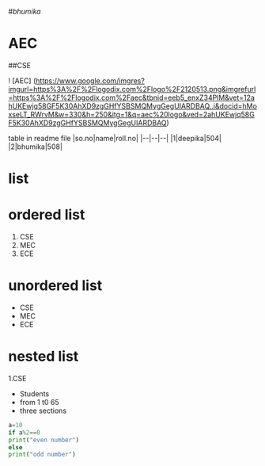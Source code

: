 #*bhumika*
# AEC

##CSE

! [AEC] (https://www.google.com/imgres?imgurl=https%3A%2F%2Flogodix.com%2Flogo%2F2120513.png&imgrefurl=https%3A%2F%2Flogodix.com%2Faec&tbnid=eeb5_enxZ34PlM&vet=12ahUKEwjq58GF5K30AhXD9zgGHfYSBSMQMygGegUIARDBAQ..i&docid=hMoxseLT_RWrvM&w=330&h=250&itg=1&q=aec%20logo&ved=2ahUKEwjq58GF5K30AhXD9zgGHfYSBSMQMygGegUIARDBAQ)

table in readme file
|so.no|name|roll.no|
|--|--|--|
|1|deepika|504|
|2|bhumika|508|

# list

# ordered list
1. CSE
2. MEC
3. ECE

# unordered list
- CSE
- MEC
- ECE

# nested list
1.CSE
  - Students
  - from 1 t0 65
  - three sections


```python code
a=10
if a%2==0
print("even number")
else
print("odd number")
```
